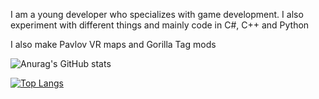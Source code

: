 I am a young developer who specializes with game development.
I also experiment with different things and mainly code in C#, C++ and Python

I also make Pavlov VR maps and Gorilla Tag mods

![Anurag's GitHub stats](https://github-readme-stats.vercel.app/api?username=Ernest326&show_icons=true&theme=radical)

[![Top Langs](https://github-readme-stats.vercel.app/api/top-langs/?username=anuraghazra&layout=compact&theme=compact)](https://github.com/anuraghazra/github-readme-stats)



<!--
**Ernest326/Ernest326** is a ✨ _special_ ✨ repository because its `README.md` (this file) appears on your GitHub profile.

Here are some ideas to get you started:

- 🔭 I’m currently working on ...
- 🌱 I’m currently learning ...
- 👯 I’m looking to collaborate on ...
- 🤔 I’m looking for help with ...
- 💬 Ask me about ...
- 📫 How to reach me: ...
- 😄 Pronouns: ...
- ⚡ Fun fact: ...
-->

